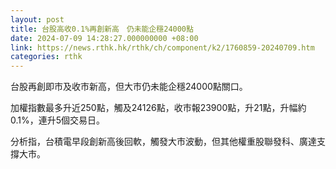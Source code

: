```yaml
---
layout: post
title: 台股高收0.1%再創新高　仍未能企穩24000點
date: 2024-07-09 14:28:27.000000000 +08:00
link: https://news.rthk.hk/rthk/ch/component/k2/1760859-20240709.htm
categories: rthk
---
```


台股再創即市及收市新高，但大市仍未能企穩24000點關口。

加權指數最多升近250點，觸及24126點，收市報23900點，升21點，升幅約0.1%，連升5個交易日。

分析指，台積電早段創新高後回軟，觸發大市波動，但其他權重股聯發科、廣達支撐大市。

